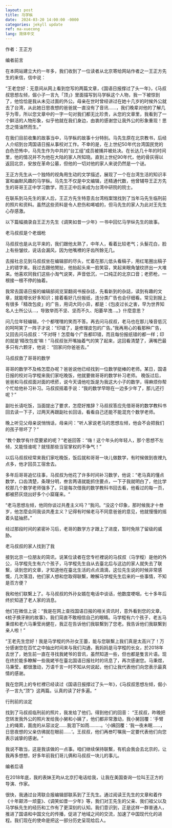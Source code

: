 ```yaml
---
layout: post
title: 马学枞
date:  2024-03-20 14:00:00 -0000
categories: jekyll update
ref: ma-xuecong
lang: 简体中文
---
```


作者：王正方


编者前言

在本网站建立大约一年多，我们收到了一位读者从北京寄给网站作者之一王正方先生的来信，信中说：

“王老您好：无意间从网上看到您写的两篇文章，《国语日报撑过了头一年》，《马叔叔思想左倾，倔小子一言九「顶」》里面描写到马学枞这个人物，我一下被惊到了，他恰恰是我从未见过面的外公。母亲在世时曾经讲过在她十几岁的时候外公就去了台湾，从此她日思夜想的爸爸就一直没有了音讯……，我们晚辈对他的了解几乎为零，所以您文章中的一字一句对我们都无比珍贵，从您的文章里，我看到了一个鲜活的人物形象，似乎他就在我们身边，由衷的感谢您让我外公的形象重现！思念之情油然而生。”

在我们目前收集的故事当中，马学枞的故事十分特别。马先生原在北京教书，后经人介绍到台湾国语日报从事校对工作。不幸的是，在上世纪50年代台湾国民党的白色恐怖中，马先生作为中共的“台工组”成员被捕并被处决。在长达几十年的时间里，他的情况并不为他在大陆的家人所知晓。直到上世纪90年代，他的骨灰得以返回北京，安放在革命公墓，但他的一切对他的家人来说仍然是一个谜。

王正方先生从一个独特的视角用生动的文学描述，展现了一个在台湾生活的知识丰富和幽默风趣的马学枞。马先生不仅是中文编辑，还精通代数，他曾辅导王正方先生的哥哥王正中学习数学，而王正中后来成为台湾中研院的院士。

在联系到马先生的家人后，王正方先生特意去台湾档案馆找到了当年马先生临刑前的照片和资料。虽然这些资料是令人悲伤和唏嘘的，但马先生的家人为此对王先生心存感激。

以下篇幅摘录自王正方先生《调笑如昔一少年》一书中回忆马学纵先生的故事。

老马叔叔是个老烟枪

马叔叔也是从北平来的，我们跟他太熟了，中年人，看着比较老气；头髮花白，脸上有些皱纹，说话会漏风，因为他嘴裡的牙齿所餘无几。

去报社总见到马叔叔坐在编辑部的尽头，忙着在那儿低头看稿子，用红笔圈出稿子上的错字来。我过去跟他閒扯，他抬起头来一脸笑容，笑起来眼角皱纹挤出一大堆来。他喜欢同我们这些小淘气说笑，声音低沉，一口纯正的北京口音；老菸枪，一根接一根不停的抽着。

我常去国语日报的编辑部阅览室翻阅书报杂誌，先看新到的杂誌，读到有趣的文章，就能增长好多知识；接着看好几份报纸，连分类广告也会仔细看。常见到报上有很多「精改包皮」的广告，用词大同小异，都是：《包皮过长之害，早为世界知名人士所公认…，导致举而不坚、坚而不久、阳萎早洩…。》什麼意思？

问几位年轻编辑，个个都嘿嘿的笑而不答。再去问马叔叔，老马也在那儿嗓音低沉的呵呵笑了一阵子才说：“印错了，是修理皮包的广告。”我再用心的看那种广告，又回去问马叔叔：“不对呀！怎麼每个广告都印错，而且每份报纸错的都一样；印的就是‘精改包皮’嘛！”马叔叔张开嘴抽着气的笑了起来，这回看清楚了，满嘴巴最多只有六颗牙，他说： “回家问你爸爸去。”

马叔叔救了哥哥的数学

哥哥的数学不及格怎麼办呢？爸爸说他已经找到一位数学挺棒的老师。某日，国语日报的校对马学樅来我们家吃晚饭，他就要做哥哥的数学补习老师。
晚饭过后，爸爸和马叔叔面对面的喷菸，说今天请他吃饭是为我这大小子的数学，得麻烦你帮个忙给他补习补习。马叔叔摇着手说：“我的数学早晾在一边多少年了，那儿还行呢？”

副社长请吃饭，当面提出了要求，怎麼好推辞？马叔叔答应先借哥哥的数学教科书回去读一下子，过两天再跟副社长回话，看看自己还能不能混充个数学老师。

晚上听见父母亲说悄悄话，母亲问：“听人家说老马的思想左倾，他会不会把我们的孩子带坏了？“

“教个数学有什麼要紧的呢？“老爸回答：“嗨！这个年头的年轻人，那个思想不左倾，又能怪谁呢？就怪那些当官掌权的不争气！”

以后马叔叔经常来我们家吃晚饭，饭后就和哥哥一块儿做数学，有时候做到夜裡九点多，他才回员工宿舍去。

多年后哥哥追忆往事，马叔叔为他花了许多时间补习数学，他说：“老马真的懂点数学，口齿清楚，条理分明，叁言两语就能抓住要点，一下子我就明白了，他比学校那几个数学老师强多了。只是每次借我的数学教科书回去看，他看过的每一页，都被菸灰烧出好多个小窟窿来。“

“老马思想左倾，他同你谈过共產主义吗？“我问。“没这个印象，那时候我才十叁岁，他怎麼会同我谈共產主义？记得有时候老马不同意爸爸的意见，他就慢慢的摇着头猛抽菸。”

经过那段时间的紧密补习后，老哥的数学方才跟上了进度，暂时免除了留级的威胁。

老马叔叔的家人找到了我

接到北京一位朋友的简讯，说某位读者在您专栏裡说的马叔叔（马学樅）是他的外公，马学樅先生有六个孩子，马学樅先生自从去臺北后与这边的家人就失去了联繫，读到您的文章，才知道他在臺北生活的点点滴滴，这位先生说的时候非常感慨，几次落泪，他们家人想和您取得联繫，瞭解马学樅先生后来的一些事情，不知是否方便？

我和他们联繫上了。与马叔叔的外孙女婿在电话中谈话，他数度哽咽，七十多年后终於知道了老人家的消息。

他们在微信上说：“我是在网上查找国语日报的相关资讯时，意外看到您的文章，《梳子换牙刷的故事》，我们简直不敢相信自己的眼睛。马学樅有六个孩子，老五马秉煜和老六马秉莹尚健在，我正在告诉他们我联繫到了您老。我告诉他们我联繫到亲人啦！”

“王老先生您好！我是马学樅的外孙女王蕾，能与您联繫上我们真是太高兴了！万分感谢您在百忙之中抽出时间来与我们沟通，我妈妈是马学樅的长女，於2018年去世了，她生前一直在寻找我姥爷的音讯，虽然知道一些，但也都是隻言片语。现在终於能多瞭解一些我姥爷在臺北国语日报社时的讯息了，再次感谢您。马秉煜，马秉莹，都很激动，万语千言一时不知从何说起，他们让我代表他们向您表示最真情的感谢。

我在您网上的专栏裡已经读过《国语日报撑过了头一年》，《马叔叔思想左倾，倔小子一言九“顶”》这两篇。认真的读了好多遍。“
 
行刑前的淡定

找到了马叔叔临刑前的照片，我发给了他们。得到他们的回音：
 “王叔叔，昨晚把您转发我外公的照片发给我小舅和小姨了，他们都非常激动，我小舅回覆：‘手臂上的绳索，面庞的从容淡定……我泪下如雨………。‘小姨回覆：‘我一夜未眠……，日思夜想的父亲仿彿就在眼前……‘。王叔叔，他们再叁叮嘱我一定要代表他们向您表示诚挚的感谢。“
 
我说不敢当，这是我该做的一点事。咱们继续保持联繫，有机会我会去北京的，让我再多想想，好多年前我们哥儿俩和马叔叔一块儿的事儿。


编者后语

在2018年底，我的表妹王昀从北京打电话给我，让我在美国查询一位叫王正方的导演、作家。

很快，我通过台湾联合报编辑部联系到了王先生。通过阅读王先生的文章和着作《十年颠沛一顽童》、《调笑如昔一少年》等，我们对王先生的父亲、我们祖父以及马学枞先生的经历和工作有了更深刻的认知。我们意识到，正是这样一群普通人，推进了国语和中国文化的传播，促进了地域之间的交流，加速了中国现代化的进程。我们现在的使命是把这一部分历史呈现给后人。


